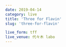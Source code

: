 ```yaml
---
date: 2019-04-14
category: live
title: 'Three for Flavin'
slug: 'three-for-flavin'

live_form: tff
live_venue: 代々木 labo
---
```

